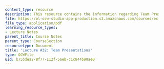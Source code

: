 ```yaml
---
content_type: resource
description: This resource contains the information regarding Team Presentations.
file: https://ol-ocw-studio-app-production.s3.amazonaws.com/courses/ec-701j-d-lab-i-development-fall-2009/b75bdea28f77112f5aebc1c844b90ae0_MITEC_701JF09_lec32_nb.pdf
file_type: application/pdf
learning_resource_types:
- Lecture Notes
parent_title: Course Notes
parent_type: CourseSection
resourcetype: Document
title: 'Lecture #32: Team Presentations'
type: OCWFile
uid: b75bdea2-8f77-112f-5aeb-c1c844b90ae0
---
```

